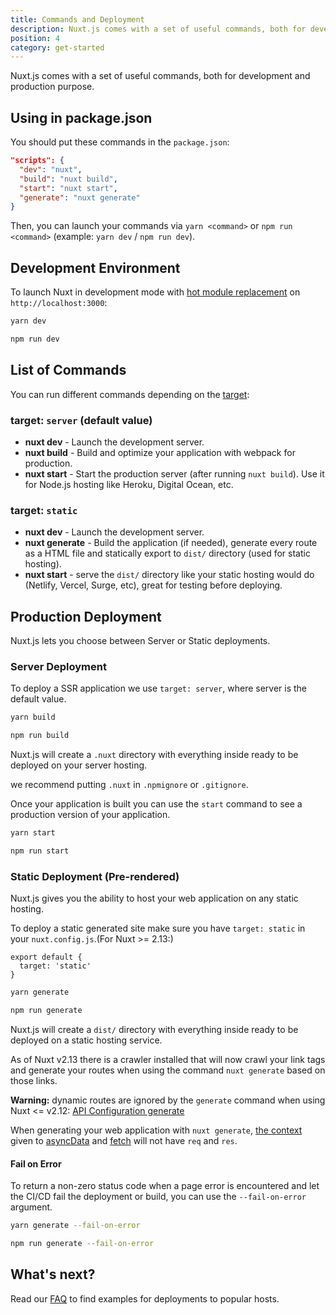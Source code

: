 ```yaml
---
title: Commands and Deployment
description: Nuxt.js comes with a set of useful commands, both for development and production purpose.
position: 4
category: get-started
---
```


Nuxt.js comes with a set of useful commands, both for development and production purpose.

## Using in package.json

You should put these commands in the `package.json`:

```json
"scripts": {
  "dev": "nuxt",
  "build": "nuxt build",
  "start": "nuxt start",
  "generate": "nuxt generate"
}
```

Then, you can launch your commands via `yarn <command>` or `npm run <command>` (example: `yarn dev` / `npm run dev`).

## Development Environment

To launch Nuxt in development mode with [hot module replacement](https://webpack.js.org/concepts/hot-module-replacement/) on `http://localhost:3000`:

<code-group>

  <code-block label="Yarn" active>

```bash
yarn dev
```

  </code-block>

  <code-block label="npm">

```bash
npm run dev
```

  </code-block>
</code-group>

## List of Commands

You can run different commands depending on the [target](/docs/2.x/features/deployment-targets):

### target: `server` (default value)

- **nuxt dev** - Launch the development server.
- **nuxt build** - Build and optimize your application with webpack for production.
- **nuxt start** - Start the production server (after running `nuxt build`). Use it for Node.js hosting like Heroku, Digital Ocean, etc.

### target: `static`

- **nuxt dev** - Launch the development server.
- **nuxt generate** - Build the application (if needed), generate every route as a HTML file and statically export to `dist/` directory (used for static hosting).
- **nuxt start** - serve the `dist/` directory like your static hosting would do (Netlify, Vercel, Surge, etc), great for testing before deploying.

## Production Deployment

Nuxt.js lets you choose between Server or Static deployments.

### Server Deployment

To deploy a SSR application we use `target: server`, where server is the default value.

<code-group>
  <code-block label="Yarn" active>

```bash
yarn build
```

  </code-block>
  <code-block label="npm">

```bash
npm run build
```

  </code-block>
</code-group>

Nuxt.js will create a `.nuxt` directory with everything inside ready to be deployed on your server hosting.

<base-alert type="info">

we recommend putting `.nuxt` in `.npmignore` or `.gitignore`.

</base-alert>

Once your application is built you can use the `start` command to see a production version of your application.

<code-group>
  <code-block label="Yarn" active>

```bash
yarn start
```

  </code-block>
  <code-block label="npm">

```bash
npm run start
```

  </code-block>
</code-group>

### Static Deployment (Pre-rendered)

Nuxt.js gives you the ability to host your web application on any static hosting.

To deploy a static generated site make sure you have `target: static` in your `nuxt.config.js`.(For Nuxt >= 2.13:)

```js{}[nuxt.config.js]
export default {
  target: 'static'
}
```

<code-group>
  <code-block label="Yarn" active>

```bash
yarn generate
```

  </code-block>
  <code-block label="npm">

```bash
npm run generate
```

  </code-block>
</code-group>

Nuxt.js will create a `dist/` directory with everything inside ready to be deployed on a static hosting service.

As of Nuxt v2.13 there is a crawler installed that will now crawl your link tags and generate your routes when using the command `nuxt generate` based on those links.

<base-alert>

**Warning:** dynamic routes are ignored by the `generate` command when using Nuxt <= v2.12: [API Configuration generate](/docs/2.x/configuration-glossary/configuration-generate)

</base-alert>

<base-alert type="info">

When generating your web application with `nuxt generate`, [the context](/docs/2.x/internals-glossary/context) given to [asyncData](/docs/2.x/features/data-fetching#async-data) and [fetch](/docs/2.x/features/data-fetching#the-fetch-hook) will not have `req` and `res`.

</base-alert>

#### **Fail on Error**

To return a non-zero status code when a page error is encountered and let the CI/CD fail the deployment or build, you can use the `--fail-on-error` argument.

<code-group>
  <code-block label="Yarn" active>

```bash
yarn generate --fail-on-error
```

  </code-block>
  <code-block label="npm">

```bash
npm run generate --fail-on-error
```

  </code-block>

</code-group>

## What's next?

<base-alert type="next">

Read our [FAQ](/faq) to find examples for deployments to popular hosts.

</base-alert>

</div>
